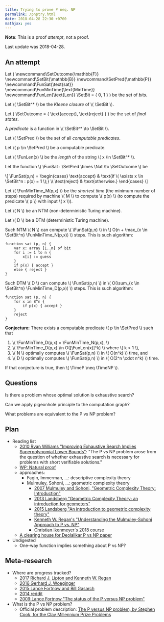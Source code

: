 ```yaml
---
title: Trying to prove P neq. NP
permalink: /pnptry.html
date: 2018-04-28 22:30 +0700
mathjax: yes
---
```


**Note:**
This is a proof *attempt*, not a proof.

Last update was 2018-04-28.

## An attempt

Let <span>\(
\newcommand\SetOutcome{\mathbb{F}}
\newcommand\SetBit{\mathbb{B}}
\newcommand\SetPred{\mathbb{P}}
\newcommand\FunSat{\text{sat}}
\newcommand\FunMinTime{\text{MinTime}}
\newcommand\FunLen{\text{Len}}
\SetBit = \{ 0, 1 \} \)</span>
be the set of *bits*.

Let \\( \SetBit^* \\) be the *Kleene closure* of \\( \SetBit \\).

Let <span>\( \SetOutcome = \{ \text{accept}, \text{reject} \} \)</span> be the set of *final states*.

A *predicate* is a function in \\( \SetBit^* \to \SetBit \\).

Let \\( \SetPred \\) be the set of all *computable predicates*.

Let \\( p \in \SetPred \\) be a computable predicate.

Let \\( \FunLen(x) \\) be the *length* of the string \\( x \in \SetBit^* \\).

Let the function \\( \FunSat : \SetPred \times \Nat \to \SetOutcome \\) be

<div>\[
\FunSat(p,n) = \begin{cases}
    \text{accept} & \text{if \( \exists x \in \SetBit^n : p(x) = 1 \);}
    \\
    \text{reject} & \text{otherwise.}
\end{cases}
\]</div>

Let \\( \FunMinTime_M(p,x) \\) be the *shortest time* (the minimum number of steps)
required by machine \\( M \\)
to compute \\( p(x) \\) (to compute the predicate \\( p \\) with input \\( x \\)).

Let \\( N \\) be an NTM (non-deterministic Turing machine).

Let \\( D \\) be a DTM (deterministic Turing machine).

Such NTM \\( N \\) can compute \\( \FunSat(p,n) \\) in \\( O(n + \max_{x \in \SetBit^n} \FunMinTime_N(p,x)) \\) steps.
This is such algorithm:

```
function sat (p, n) {
    var x: array [1..n] of bit
    for i := 1 to n {
        x[i] := guess
    }
    if p(x) { accept }
    else { reject }
}
```

Such DTM \\( D \\) can compute \\( \FunSat(p,n) \\) in \\( O(\sum_{x \in \SetBit^n} \FunMinTime_D(p,x)) \\) steps.
This is such algorithm:

```
function sat (p, n) {
    for x in B^n {
        if p(x) { accept }
    }
    reject
}
```

**Conjecture:** There exists a computable predicate \\( p \in \SetPred \\) such that
1. \\( \FunMinTime_D(p,x) = \FunMinTime_N(p,x), \\)
1. \\( \FunMinTime_D(p,x) \in O([\FunLen(x)]^k) \\) where \\( k > 1 \\),
1. \\( N \\) optimally computes \\( \FunSat(p,n) \\) in \\( O(n^k) \\) time, and
1. \\( D \\) optimally computes \\( \FunSat(p,n) \\) in \\( O(2^n \cdot n^k) \\) time.

If that conjecture is true, then \\( \TimeP \neq \TimeNP \\).

## Questions

Is there a problem whose optimal solution is exhaustive search?

Can we apply pigeonhole principle to the computation graph?

What problems are equivalent to the P vs NP problem?

## Plan

- Reading list
    - [2010 Ryan Williams "Improving Exhaustive Search Implies
    Superpolynomial Lower Bounds"](https://www.cs.cmu.edu/~ryanw/improved-algs-lbs2.pdf):
    "The P vs NP problem arose from the question of whether exhaustive search is necessary for problems
    with short verifiable solutions."
    - [WP: Natural proof](https://en.wikipedia.org/wiki/Natural_proof)
    - approaches:
        - Fagin, Immerman, ...: descriptive complexity theory
        - Mulmuley, Sohoni, ...: geometric complexity theory
            - [2007 Mulmuley and Sohoni, "Geometric Complexity Theory: Introduction"](https://arxiv.org/abs/0709.0746)
            - [2013 Landsberg "Geometric Complexity Theory: an introduction for geometers"](https://arxiv.org/abs/1305.7387)
            - [2015 Landsberg "An introduction to geometric complexity theory"](https://arxiv.org/abs/1509.02503)
            - [Kenneth W. Regan's "Understanding the Mulmuley-Sohoni Approach to P vs. NP"](https://www.cse.buffalo.edu//~regan/papers/pdf/Reg02MSFD.pdf)
            - [Christian Ikenmeyer's 2018 course](https://people.mpi-inf.mpg.de/~cikenmey/teaching/summer18/firstintrotogct/index.html)
    - [A clearing house for Deolalikar P vs NP paper](http://michaelnielsen.org/polymath1/index.php?title=Deolalikar_P_vs_NP_paper)
- Undigested
    - One-way function implies something about P vs NP?

## Meta-research

- Where are progress tracked?
    - [2017 Richard J. Lipton and Kenneth W. Regan](https://rjlipton.wordpress.com/2017/02/05/a-panel-on-p-vs-np/)
    - [2016 Gerhard J. Woeginger](http://www.win.tue.nl/~gwoegi/P-versus-NP.htm)
    - [2015 Lance Fortnow and Bill Gasarch](http://blog.computationalcomplexity.org/2015/08/have-we-made-progress-on-p-vs-np.html)
    - [2014 reddit](https://www.reddit.com/r/math/comments/1krrkx/what_progress_has_been_made_on_the_p_vs_np/)
    - [2009 Lance Fortnow "The status of the P versus NP problem"](http://www.ncmis.cas.cn/kxcb/jclyzs/201204/W020120424627425387644.pdf)
- What is the P vs NP problem?
    - Official problem description: [The P versus NP problem, by Stephen Cook, for the Clay Millennium Prize Problems](http://www.claymath.org/sites/default/files/pvsnp.pdf)
